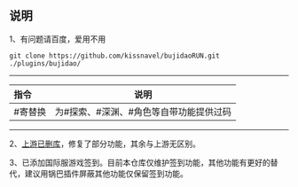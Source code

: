 ## 说明
1、有问题请百度，爱用不用
```
git clone https://github.com/kissnavel/bujidaoRUN.git ./plugins/bujidao/
```
---
| 指令 | 说明|
| :---------------- | --------------- |
|#寄替换|为#探索、#深渊、#角色等自带功能提供过码|
---
2、<a href="https://github.com/babanbang/bujidaoRUN">上游已删库</a>，修复了部分功能，其余与上游无区别。

3、已添加国际服游戏签到。目前本仓库仅维护签到功能，其他功能有更好的替代，建议用锅巴插件屏蔽其他功能仅保留签到功能。